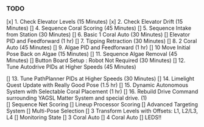 ### TODO

[x] 1. Check Elevator Levels (15 Minutes)
[x] 2. Check Elevator Drift (15 Minutes)
[] 4. Sequence Coral Scoring (45 Minutes)
[] 5. Sequence Intake from Station (30 Minutes)
[] 6. Basic 1 Coral Auto (30 Minutes)
[] Elevator PID and Feedforward (1 hr)
[] 7. Tipping Retraction (30 Minutes)
[] 8. 2 Coral Auto (45 Minutes)
[] 9. Algae PID and Feedforward (1 hr)
[] 10 Move Initial Pose Back on Algae (15 Minutes)
[] 11. Sequence Algae Removal (45 Minutes)
[] Button Board Setup : Robot Not Required (30 Minutes)
[] 12. Tune Autodrive PIDs at Higher Speeds (45 Minutes)

[] 13. Tune PathPlanner PIDs at Higher Speeds (30 Minutes)
[] 14. Limelight Quest Update with Really Good Pose (1.5 hr)
[] 15. Dynamic Autonomous System with Selectable Coral Placement (1 hr)
[] 16. Rebuild Drive Command surrounding YAGSL Matter System and special drive. (1)  
[] Sequence Net Scoring
[] Lineup Processor Scoring
[] Advanced Targeting System
    [] Multi-Pose Selection
    [] 3 Transform Levels with Offsets: L1, L2/L3, L4
    [] Monitoring State
[] 3 Coral Auto
[] 4 Coral Auto
[] LEDS!!
